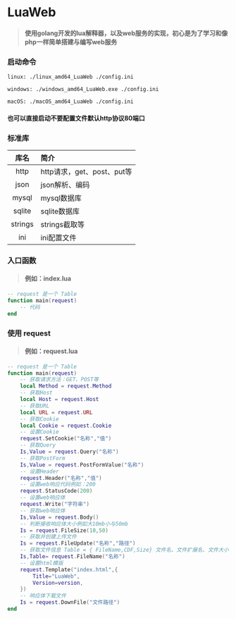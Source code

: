 # LuaWeb
>#### 使用golang开发的lua解释器，以及web服务的实现，初心是为了学习和像php一样简单搭建与编写web服务

### 启动命令
```
linux: ./linux_amd64_LuaWeb ./config.ini

windows: ./windows_amd64_LuaWeb.exe ./config.ini

macOS: ./macOS_amd64_LuaWeb ./config.ini
```
#### 也可以直接启动不要配置文件默认http协议80端口

### 标准库
|   库名    | 简介                   |
|:-------:|:---------------------|
|  http   | http请求，get、post、put等 |
|  json   | json解析、编码            |
|  mysql  | mysql数据库             |
| sqlite  | sqlite数据库            |
| strings | strings截取等           |
|   ini   | ini配置文件              |
### 入口函数
>#### 例如：index.lua
```lua
-- request 是一个 Table
function main(request)
    -- 代码
end
```
### 使用 request
>#### 例如：request.lua
```lua
-- request 是一个 Table
function main(request)
    -- 获取请求方法：GET、POST等
    local Method = request.Method
    -- 获取Host
    local Host = request.Host
    -- 获取URL
    local URL = request.URL
    -- 获取Cookie
    local Cookie = request.Cookie
    -- 设置Cookie
    request.SetCookie("名称","值")
    -- 获取Query
    Is,Value = request.Query("名称")
    -- 获取PostForm
    Is,Value = request.PostFormValue("名称")
    -- 设置Header
    request.Header("名称","值")
    -- 设置web响应代码例如：200
    request.StatusCode(200)
    -- 设置web响应体
    request.Write("字符串")
    -- 获取web响应体
    Is,Value = request.Body()
    -- 判断接收响应体大小例如大10mb小与50mb
    Is = request.FileSize(10,50)
    -- 获取并创建上传文件
    Is = request.FileUpdate("名称","路径")
    -- 获取文件信息 Table = { FileName,CDF,Size} 文件名、文件扩展名、文件大小
    Is,Table= request.FileName("名称")
    -- 设置html模版
    request.Template("index.html",{
        Title="LuaWeb",
        Version=version,
    })
    -- 响应体下载文件
    Is = request.DownFile("文件路径")
end
```
